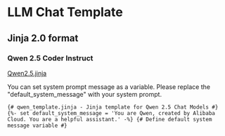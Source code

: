 # LLM Chat Template

## Jinja 2.0 format

### Qwen 2.5 Coder Instruct

[Qwen2.5.jinja](./jinja/qwen2.5-coder-instruct.jinja)

You can set system prompt message as a variable.
Please replace the "default_system_message" with your system prompt.

```jinja
{# qwen_template.jinja - Jinja template for Qwen 2.5 Chat Models #}
{%- set default_system_message = 'You are Qwen, created by Alibaba Cloud. You are a helpful assistant.' -%} {# Define default system message variable #}
```
